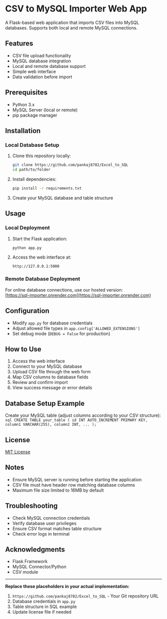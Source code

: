 # CSV to MySQL Importer Web App

A Flask-based web application that imports CSV files into MySQL databases. Supports both local and remote MySQL connections.

## Features
- CSV file upload functionality
- MySQL database integration
- Local and remote database support
- Simple web interface
- Data validation before import

## Prerequisites
- Python 3.x
- MySQL Server (local or remote)
- pip package manager

## Installation

### Local Database Setup
1. Clone this repository locally:
    ```bash
    git clone https://github.com/pankaj8782/Excel_to_SQL
    cd path/to/folder
    ```

2. Install dependencies:
    ```bash
    pip install -r requirements.txt
    ```

3. Create your MySQL database and table structure

## Usage

### Local Deployment
1. Start the Flask application:
    ```bash
    python app.py
    ```

2. Access the web interface at:
    ```
    http://127.0.0.1:5000
    ```

### Remote Database Deployment
For online database connections, use our hosted version:  
[https://sql-importer.onrender.com](https://sql-importer.onrender.com)

## Configuration
- Modify `app.py` for database credentials
- Adjust allowed file types in `app.config['ALLOWED_EXTENSIONS']`
- Set debug mode (`DEBUG = False` for production)

## How to Use
1. Access the web interface
2. Connect to your MySQL database
3. Upload CSV file through the web form
4. Map CSV columns to database fields
5. Review and confirm import
6. View success message or error details

## Database Setup Example
Create your MySQL table (adjust columns according to your CSV structure):
    ```sql
    CREATE TABLE your_table (
        id INT AUTO_INCREMENT PRIMARY KEY,
        column1 VARCHAR(255),
        column2 INT,
        ...
    );
    ```

## License
[MIT License](LICENSE)

## Notes
- Ensure MySQL server is running before starting the application
- CSV file must have header row matching database columns
- Maximum file size limited to 16MB by default

## Troubleshooting
- Check MySQL connection credentials
- Verify database user privileges
- Ensure CSV format matches table structure
- Check error logs in terminal

## Acknowledgments
- Flask Framework
- MySQL Connector/Python
- CSV module

---

**Replace these placeholders in your actual implementation:**
1. `https://github.com/pankaj8782/Excel_to_SQL` - Your Git repository URL
2. Database credentials in `app.py`
3. Table structure in SQL example
4. Update license file if needed

